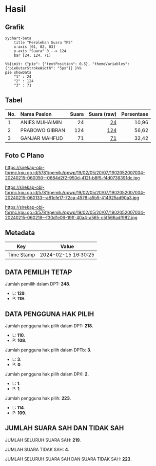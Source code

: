 # Hasil

## Grafik

```mermaid
xychart-beta
    title "Perolehan Suara TPS"
    x-axis [01, 02, 03]
    y-axis "Suara" 0 --> 124
    bar [24, 124, 71]
```

```mermaid
%%{init: {"pie": {"textPosition": 0.5}, "themeVariables": {"pieOuterStrokeWidth": "5px"}} }%%
pie showData
    "1" : 24
    "2" : 124
    "3" : 71
```

## Tabel

| No. | Nama Paslon    | Suara | Suara (raw) | Persentase |
|:--- |:-------------- | -----:| -----------:| ----------:|
| 1   | ANIES MUHAIMIN | 24    | [24][p-1]   | 10,96      |
| 2   | PRABOWO GIBRAN | 124   | [124][p-2]  | 56,62      |
| 3   | GANJAR MAHFUD  | 71    | [71][p-3]   | 32,42      |


[p-1]: https://github.com/gigit-pemilu/pemilu-2024-19-kepulauan-bangka-belitung/blob/main/pilpres/hitung-suara/sub/19-kepulauan-bangka-belitung/sub/02-belitung/sub/05-badau/sub/2007-ibul/sub/004-tps/sub/paslon-1.txt
[p-2]: https://github.com/gigit-pemilu/pemilu-2024-19-kepulauan-bangka-belitung/blob/main/pilpres/hitung-suara/sub/19-kepulauan-bangka-belitung/sub/02-belitung/sub/05-badau/sub/2007-ibul/sub/004-tps/sub/paslon-2.txt
[p-3]: https://github.com/gigit-pemilu/pemilu-2024-19-kepulauan-bangka-belitung/blob/main/pilpres/hitung-suara/sub/19-kepulauan-bangka-belitung/sub/02-belitung/sub/05-badau/sub/2007-ibul/sub/004-tps/sub/paslon-3.txt

## Foto C Plano

https://sirekap-obj-formc.kpu.go.id/5781/pemilu/ppwp/19/02/05/20/07/1902052007004-20240215-060050--0684d2f2-950d-412f-b8f5-f4d0736391dc.jpg

https://sirekap-obj-formc.kpu.go.id/5781/pemilu/ppwp/19/02/05/20/07/1902052007004-20240215-060133--a81cfe17-72ca-4578-a5b5-414925ad90a3.jpg

https://sirekap-obj-formc.kpu.go.id/5781/pemilu/ppwp/19/02/05/20/07/1902052007004-20240215-060218--f30d1e06-19ff-40a4-a565-c5f566adf982.jpg


## Metadata

| Key        | Value               |
| ---------- | ------------------- |
| Time Stamp | 2024-02-15 16:30:25 |


## DATA PEMILIH TETAP

Jumlah pemilih dalam DPT: **248**.
 * L: **129**.
 * P: **119**.

## DATA PENGGUNA HAK PILIH

Jumlah pengguna hak pilih dalam DPT: **218**.
 * L: **110**.
 * P: **108**.

Jumlah pengguna hak pilih dalam DPTb: **3**.
 * L: **3**.
 * P: **0**.

Jumlah pengguna hak pilih dalam DPK: **2**.
 * L: **1**.
 * P: **1**.

Jumlah pengguna hak pilih: **223**.
 * L: **114**.
 * P: **109**.

## JUMLAH SUARA SAH DAN TIDAK SAH

JUMLAH SELURUH SUARA SAH: **219**.

JUMLAH SUARA TIDAK SAH: **4**.

JUMLAH SELURUH SUARA SAH DAN SUARA TIDAK SAH: **223**.


